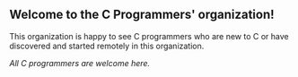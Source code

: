 ## Welcome to the C Programmers' organization!

This organization is happy to see C programmers who are new to C or have discovered and started remotely in this organization.

_All C programmers are welcome here._
